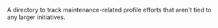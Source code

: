 A directory to track maintenance-related profile efforts that aren't tied to any larger initiatives.
